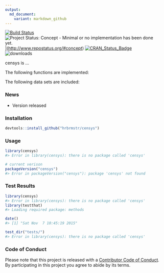 ```yaml
---
output:
  md_document:
    variant: markdown_github
---
```


<!-- README.md is generated from README.Rmd. Please edit that file -->



[![Build Status](https://travis-ci.org/hrbrmstr/censys.svg)](https://travis-ci.org/hrbrmstr/censys) 
![Project Status: Concept - Minimal or no implementation has been done yet.](http://www.repostatus.org/badges/0.1.0/concept.svg)](http://www.repostatus.org/#concept)
[![CRAN_Status_Badge](http://www.r-pkg.org/badges/version/censys)](http://cran.r-project.org/web/packages/censys) 
![downloads](http://cranlogs.r-pkg.org/badges/grand-total/censys)

censys is ...

The following functions are implemented:

The following data sets are included:

### News

- Version  released

### Installation


```r
devtools::install_github("hrbrmstr/censys")
```



### Usage


```r
library(censys)
#> Error in library(censys): there is no package called 'censys'

# current verison
packageVersion("censys")
#> Error in packageVersion("censys"): package 'censys' not found
```

### Test Results


```r
library(censys)
#> Error in library(censys): there is no package called 'censys'
library(testthat)
#> Loading required package: methods

date()
#> [1] "Sat Nov  7 10:45:19 2015"

test_dir("tests/")
#> Error in library(censys): there is no package called 'censys'
```

### Code of Conduct

Please note that this project is released with a [Contributor Code of Conduct](CONDUCT.md). 
By participating in this project you agree to abide by its terms.

